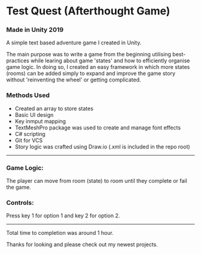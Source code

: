 # Test Quest (Afterthought Game)

### Made in Unity 2019
A simple text based adventure game I created in Unity.

The main purpose was to write a game from the beginning utilising best-practices while learing about game 'states' and how to efficiently organise game logic. In doing so, I created an easy framework in which more states (rooms) can be added simply to expand and improve the game story without 'reinventing the wheel' or getting complicated.

### Methods Used
* Created an array to store states
* Basic UI design
* Key inmput mapping
* TextMeshPro package was used to create and manage font effects
* C# scripting
* Git for VCS
* Story logic was crafted using Draw.io (.xml is included in the repo root)

____________________________________________

### Game Logic:
The player can move from room (state) to room until they complete or fail the game.

### Controls:
Press key 1 for option 1 and key 2 for option 2.

____________________________________________

Total time to completion was around 1 hour.

Thanks for looking and please check out my newest projects.
